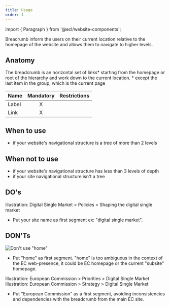 ```yaml
---
title: Usage
order: 1
---
```


import { Paragraph } from '@ecl/website-components';

<Paragraph size="lead">
  Breacrumb inform the users on their current location relative to the homepage
  of the website and allows them to navigate to higher levels.
</Paragraph>

## Anatomy

The breadcrumb is an horizontal set of links\* starting from the homepage or root of the hierarchy and work down to the current location. \* except the last item in the group, which is the current page

| Name  | Mandatory | Restrictions |
| ----- | :-------: | -----------: |
| Label |     X     |              |
| Link  |     X     |              |

## When to use

- if your website's navigational structure is a tree of more than 2 levels

## When not to use

- if your website's navigational structure has less than 3 levels of depth
- if your site navigational structure isn't a tree

## DO's

illustration: Digital Single Market > Policies > Shaping the digital single market

- Put your site name as first segment ex: "digital single market".

## DON'Ts

![Don't use "home"](https://inno-ecl.s3.amazonaws.com/media/images/EC/Breadcrumb/Breadcrumb_Default_01.svg)

- Put "home" as first segment. "home" is too ambiguous in the context of the EC web-presence, it could be EC homepage or the current "subsite" homepage.

Illustration: European Commission > Priorities > Digital Single Market
Illustration: European Commission > Strategy > Digital Single Market

- Put "European Commission" as a first segment, avoiding inconsistencies and dependencies with the breadcrumb from the main EC site.
